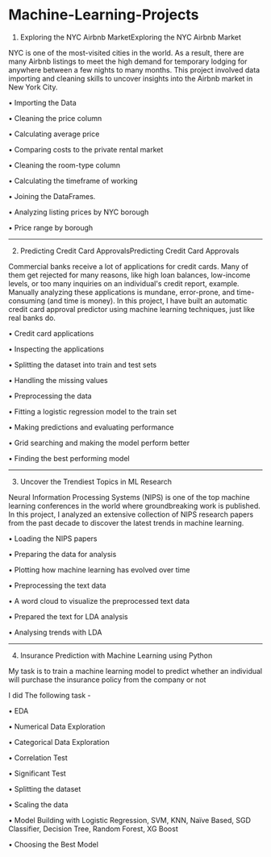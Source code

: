 # Machine-Learning-Projects

1. Exploring the NYC Airbnb MarketExploring the NYC Airbnb Market

NYC is one of the most-visited cities in the world. As a result, there are many Airbnb listings to meet the high demand for temporary lodging for anywhere between a few nights to many months. This project involved data importing and cleaning skills to uncover insights into the Airbnb market in New York City. 

• Importing the Data

• Cleaning the price column

• Calculating average price

• Comparing costs to the private rental market

• Cleaning the room-type column

• Calculating the timeframe of working

• Joining the DataFrames.

• Analyzing listing prices by NYC borough

• Price range by borough

---------------------------------------------------------------------------------------------------------------------

2. Predicting Credit Card ApprovalsPredicting Credit Card Approvals


Commercial banks receive a lot of applications for credit cards. Many of them get rejected for many reasons, like high loan balances, low-income levels, or too many inquiries on an individual's credit report, example. Manually analyzing these applications is mundane, error-prone, and time-consuming (and time is money). In this project, I have built an automatic credit card approval predictor using machine learning techniques, just like real banks do.

• Credit card applications

• Inspecting the applications

• Splitting the dataset into train and test sets

• Handling the missing values

• Preprocessing the data

• Fitting a logistic regression model to the train set

• Making predictions and evaluating performance

• Grid searching and making the model perform better

• Finding the best performing model

-------------------------------------------------------------------------------------------------------------------------

3. Uncover the Trendiest Topics in ML Research

Neural Information Processing Systems (NIPS) is one of the top machine learning conferences in the world where groundbreaking work is published. In this project, I analyzed an extensive collection of NIPS research papers from the past decade to discover the latest trends in machine learning.

• Loading the NIPS papers

• Preparing the data for analysis

• Plotting how machine learning has evolved over time

• Preprocessing the text data

• A word cloud to visualize the preprocessed text data

• Prepared the text for LDA analysis

• Analysing trends with LDA

--------------------------------------------------------------------------------------------------------------------------

4. Insurance Prediction with Machine Learning using Python

My task is to train a machine learning model to predict whether an individual will purchase the insurance policy from the company or not

I did The following task - 

•	EDA

•	Numerical Data Exploration

•	Categorical Data Exploration

•	Correlation Test

•	Significant Test

•	Splitting the dataset

•	Scaling the data

•	Model Building with Logistic Regression, SVM, KNN, Naïve Based, SGD Classifier, Decision Tree, Random Forest, XG Boost

•	Choosing the Best Model


